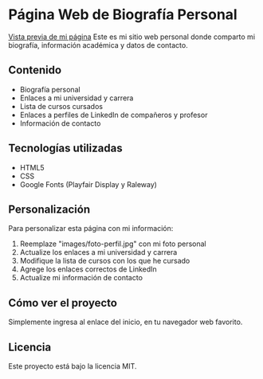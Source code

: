 # Página Web de Biografía Personal

[Vista previa de mi página]()
Este es mi sitio web personal donde comparto mi biografía, información académica y datos de contacto.

## Contenido

- Biografía personal
- Enlaces a mi universidad y carrera
- Lista de cursos cursados
- Enlaces a perfiles de LinkedIn de compañeros y profesor
- Información de contacto

## Tecnologías utilizadas

- HTML5
- CSS
- Google Fonts (Playfair Display y Raleway)

## Personalización

Para personalizar esta página con mi información:

1. Reemplaze "images/foto-perfil.jpg" con mi foto personal
2. Actualize los enlaces a mi universidad y carrera
3. Modifique la lista de cursos con los que he cursado
4. Agrege los enlaces correctos de LinkedIn
5. Actualize mi información de contacto

## Cómo ver el proyecto

Simplemente ingresa al enlace del inicio, en tu navegador web favorito.

## Licencia

Este proyecto está bajo la licencia MIT.